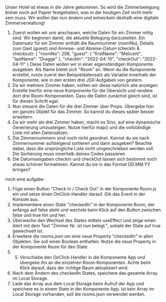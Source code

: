Unser Hotel ist etwas in die Jahre gekommen. So wird die Zimmerbelegung bisher noch auf Papier festgehalten, was in der heutigen Zeit nicht mehr sein muss. Wir wollen das nun ändern und entwickeln deshalb eine digitale Zimmerverwaltung!

1. Zuerst wollen wir uns anschauen, welche Daten für ein Zimmer nötig sind. Wir beginnen damit, die aktuelle Belegung darzustellen.
   Ein Datensatz für ein Zimmer enthält die Raumnummer (roomNo), Details zum Gast (guest) und Anreise- und Abreise-Datum (checkIn & checkout):
   {
   "roomNo": 208,
   "guest": {
   "firstName": "Melicent",
   "lastName": "Dragge"
   },
   "checkIn": "2022-04-10",
   "checkOut": "2022-04-11"
   }
   Diese Daten wollen wir in einer eigenständigen Komponente ausgeben. Als Name bietet sich "Room" an.
   Wenn du die Komponente erstellst, nutze zuerst den Beispieldatensatz als Variable innerhalb der Komponente, wie in den ersten drei JSX-Aufgaben von gestern.
2. Da wir mehrere Zimmer haben, sollten wir diese natürlich alle anzeigen. Erstelle hierfür eine neue Komponente für die Übersicht und rendere dort drei Room-Komponenten. Dass die Daten zunächst gleich sind, ist für diesen Schritt egal.
3. Nun steuere die Daten für die drei Zimmer über Props. Übergebe hier ein ganzes Objekt für das Zimmer. So kannst du dieses später besser erweitern.
4. Da wir mehr als drei Zimmer haben, macht es Sinn, auf eine dynamische Generierung umzusteigen. Nutze hierfür map() und die vollständige Liste mit allen Datensätzen.
5. Die Zimmernummern sind noch nicht geordnet. Kannst du sie nach Zimmernummer aufsteigend sortieren und dann ausgeben? Beachte dabei, dass die ursprüngliche Liste nicht umgeschrieben werden soll. Die Sortierung muss innerhalb deines Codes passieren.
6. Die Datumsangaben checkIn und checkOut lassen sich bestimmt noch etwas schöner formatieren. Kannst du sie in das Format DD.MM.YY bringen?

noch eine aufgabe:

1. Füge einen Button "Check In / Check Out" in der Komponente Room.js ein und setze einen OnClick-Handler darauf. Gib das Event in der Konsole aus.
2. Implementiere einen State "checkedIn" in der Komponente Room, der anfangs auf false steht und wechsle beim Klick auf den Button zwischen false und true hin und her.
3. Überwache den Wechsel des States mittels useEffect und zeige einen Alert mit dem Text "Zimmer Nr. <roomNo> ist nun belegt.", sobald der State auf true gewechselt ist.
4. Erweitere die rooms.json um eine neue Property "checkedIn" in allen Objekten. Sie soll einen Boolean enthalten. Nutze die neue Property in der Komponente Room für den State.
5. 5. Verschiebe den OnClick-Handler in die Komponente App und übergebe ihn an die einzelnen Room-Komponenten. Achte beim Klick darauf, dass der richtige Raum aktualisiert wird.
6. Nach dem Ändern des checkedIn States, speichere das gesamte Array im Local Storage.
7. Lade das Array aus dem Local Storage beim Aufruf der App und speichere es in einem State in der Komponente App. Ist kein Array im Local Storage vorhanden, soll die rooms.json verwendet werden.
